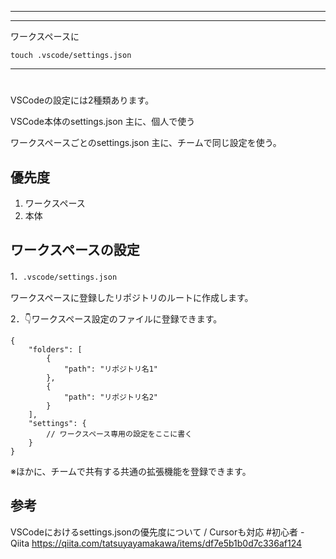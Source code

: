 

----------------------------------------
----------------------------------------



ワークスペースに

```terminal
touch .vscode/settings.json

```


----------------------------------------

#

VSCodeの設定には2種類あります。

VSCode本体のsettings.json
	主に、個人で使う

ワークスペースごとのsettings.json
	主に、チームで同じ設定を使う。





## 優先度

1. ワークスペース
2. 本体



## ワークスペースの設定

1．`.vscode/settings.json`

ワークスペースに登録したリポジトリのルートに作成します。

2．👇ワークスペース設定のファイルに登録できます。

```[ワークスペース名].code-workspace
{
	"folders": [
		{
			"path": "リポジトリ名1"
		},
		{
			"path": "リポジトリ名2"
		}
	],
	"settings": {
		// ワークスペース専用の設定をここに書く
	}
}

```

※ほかに、チームで共有する共通の拡張機能を登録できます。



## 参考

VSCodeにおけるsettings.jsonの優先度について / Cursorも対応 #初心者 - Qiita
https://qiita.com/tatsuyayamakawa/items/df7e5b1b0d7c336af124



